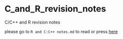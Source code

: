 # C_and_R_revision_notes
C/C++ and R revision notes

please go to `R and C:C++ notes.md` to read or press [here](https://github.com/L1u2c3a4s5862/C_and_R_revision_notes/blob/main/R%20and%20C:C%2B%2B%20notes.md)
